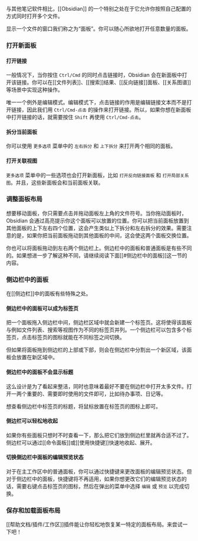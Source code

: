 与其他笔记软件相比，[[Obsidian]] 的一个特别之处在于它允许你按照自己配置的方式同时打开多个文件。

显示一个文件的窗口我们称之为“面板”。你可以随心所欲地打开任意数量的面板。

### 打开新面板

#### 打开链接

一般情况下，当你按住 `Ctrl/Cmd` 的同时点击链接时，Obsidian 会在新面板中打开该链接。你可以在[[文件列表]]、[[搜索]]结果、[[反向链接]]面板、[[关系图谱]]等场景中实现这种操作。

唯一一个例外是编辑模式。编辑模式下，点击链接的作用是编辑链接文本而不是打开链接，因此我们用 `Ctrl/Cmd-点击` 的操作来打开链接。所以，如果你想在新面板中打开链接的话，就需要按住 `Shift` 再使用 `Ctrl/Cmd-点击`。

#### 拆分当前面板

你可以使用 `更多选项` 菜单中的 `左右拆分` 和 `上下拆分` 来打开两个相同的面板。

#### 打开关联视图

`更多选项` 菜单中的一些选项也会打开新面板，比如 `打开反向链接面板` 和 `打开局部关系图`。并且，这些新面板会和当前面板关联。

### 调整面板布局

想要移动面板，你只需要点击并拖动面板左上角的文件符号。当你拖动面板时，Obsidian 会通过高亮提示你这个面板可以放置的位置。你可以把当前面板放置到其他面板的上下左右四个位置，这会产生类似上下拆分和左右拆分的效果。需要注意的是，如果你把当前面板拖动到其他面板的中间，这会使这两个面板交换位置。

你也可以将面板拖动到左右两个侧边栏上。侧边栏中的面板和普通面板是有些不同的。如果想进一步了解这种不同，请继续阅读下面[[#侧边栏中的面板]]这一节的内容。

### 侧边栏中的面板

在[[侧边栏]]中的面板有些特殊之处。

#### 侧边栏中的面板可以成为标签页

把一个面板拖入侧边栏中间，侧边栏区域中就会新建一个标签页。这将使得该面板与例如文件列表、搜索等视图作为不同的标签页并列。一个侧边栏可以包含多个标签页，点击标签页的图标就能在不同标签之间切换。

但如果将面板拖到侧边栏的上部或下部，则会在侧边栏中分割出一个新区域，该面板会放置在新区域中。

#### 侧边栏中的面板不会显示标题

这么设计是为了看起来整洁，同时也意味着最好不要在侧边栏中打开太多文件。打开一两个重要的、需要即时使用的文件即可，比如待办事项、日记等。

想查看侧边栏中标签页的标题，将鼠标放置在标签页的图标上即可。

#### 侧边栏可以轻松地收起

如果你有些面板只想时不时查看一下，那么把它们放到侧边栏里就再合适不过了。侧边栏可以通过[[命令面板]]或[[使用快捷键]]快速地收起、展开。

#### 切换侧边栏中面板的编辑预览状态

对于在主工作区中的普通面板，你可以通过快捷键来更改面板的编辑预览状态。但对于侧边栏中的面板，快捷键将不再适用，如果你想更改它们的编辑预览状态的话，需要右键点击标签页的图标，然后在弹出的菜单中选择 `编辑` 或 `预览` 以完成切换。

### 保存和加载面板布局

[[帮助文档/插件/工作区]]插件能让你轻松地恢复某一特定的面板布局。来尝试一下吧！


